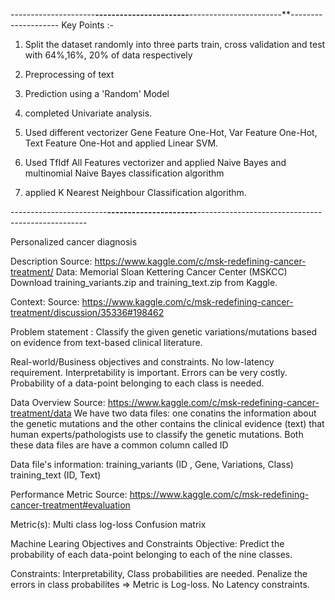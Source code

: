 ---------------------**-----------------------**-----------------------**--------------------
Key Points :-

1. Split the dataset randomly into three parts train, cross validation and test with 64%,16%, 20% of data respectively

2. Preprocessing of text

3. Prediction using a 'Random' Model

4. completed Univariate analysis.

5. Used different vectorizer Gene Feature One-Hot, Var Feature One-Hot, Text Feature One-Hot and applied Linear SVM.

6. Used TfIdf All Features vectorizer and applied Naive Bayes and multinomial Naive Bayes classification algorithm

7. applied K Nearest Neighbour Classification algorithm.

------------------------**----------------------**--------------------------------------------------

Personalized cancer diagnosis

Description
Source: https://www.kaggle.com/c/msk-redefining-cancer-treatment/
Data: Memorial Sloan Kettering Cancer Center (MSKCC)
Download training_variants.zip and training_text.zip from Kaggle.

Context:
Source: https://www.kaggle.com/c/msk-redefining-cancer-treatment/discussion/35336#198462

Problem statement :
Classify the given genetic variations/mutations based on evidence from text-based clinical literature.

Real-world/Business objectives and constraints.
No low-latency requirement.
Interpretability is important.
Errors can be very costly.
Probability of a data-point belonging to each class is needed.


Data Overview
Source: https://www.kaggle.com/c/msk-redefining-cancer-treatment/data
We have two data files: one conatins the information about the genetic mutations and the other contains the clinical evidence (text) that human experts/pathologists use to classify the genetic mutations.
Both these data files are have a common column called ID

Data file's information:
training_variants (ID , Gene, Variations, Class)
training_text (ID, Text)

Performance Metric
Source: https://www.kaggle.com/c/msk-redefining-cancer-treatment#evaluation

Metric(s):
Multi class log-loss
Confusion matrix

Machine Learing Objectives and Constraints
Objective: Predict the probability of each data-point belonging to each of the nine classes.

Constraints:
Interpretability, Class probabilities are needed.
Penalize the errors in class probabilites => Metric is Log-loss. 
No Latency constraints.




 


